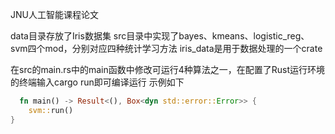 JNU人工智能课程论文

data目录存放了Iris数据集
src目录中实现了bayes、kmeans、logistic_reg、svm四个mod，分别对应四种统计学习方法
iris_data是用于数据处理的一个crate

在src的main.rs中的main函数中修改可运行4种算法之一，在配置了Rust运行环境的终端输入cargo run即可编译运行
示例如下
```rust
  fn main() -> Result<(), Box<dyn std::error::Error>> {
    svm::run()
}
```
